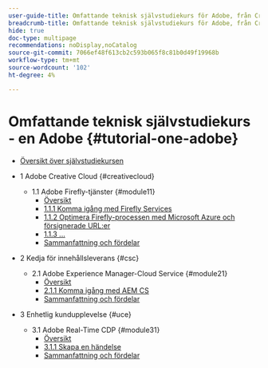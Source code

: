 ```yaml
---
user-guide-title: Omfattande teknisk självstudiekurs för Adobe, från Creative Cloud till Experience Cloud
breadcrumb-title: Omfattande teknisk självstudiekurs för Adobe, från Creative Cloud till Experience Cloud
hide: true
doc-type: multipage
recommendations: noDisplay,noCatalog
source-git-commit: 7066ef48f613cb2c593b065f8c81b0d49f19968b
workflow-type: tm+mt
source-wordcount: '102'
ht-degree: 4%

---
```



# Omfattande teknisk självstudiekurs - en Adobe {#tutorial-one-adobe}

+ [Översikt över självstudiekursen](/help/tutorial-one-adobe/overview.md)

+ 1 Adobe Creative Cloud {#creativecloud}
   + 1.1 Adobe Firefly-tjänster {#module11}
      + [Översikt](/help/tutorial-one-adobe/modules/creative-cloud/module1.1/firefly-services.md)
      + [1.1.1 Komma igång med Firefly Services](/help/tutorial-one-adobe/modules/creative-cloud/module1.1/ex1.md)
      + [1.1.2 Optimera Firefly-processen med Microsoft Azure och försignerade URL:er](/help/tutorial-one-adobe/modules/creative-cloud/module1.1/ex2.md)
      + [1.1.3 ...](/help/tutorial-one-adobe/modules/creative-cloud/module1.1/ex3.md)
      + [Sammanfattning och fördelar](/help/tutorial-one-adobe/modules/creative-cloud/module1.1/summary.md)

+ 2 Kedja för innehållsleverans {#csc}
   + 2.1 Adobe Experience Manager-Cloud Service {#module21}
      + [Översikt](/help/tutorial-one-adobe/modules/csc/module2.1/aemcs.md)
      + [2.1.1 Komma igång med AEM CS](/help/tutorial-one-adobe/modules/csc/module2.1/ex1.md)
      + [Sammanfattning och fördelar](/help/tutorial-one-adobe/modules/csc/module2.1/summary.md)

+ 3 Enhetlig kundupplevelse {#uce}
   + 3.1 Adobe Real-Time CDP {#module31}
      + [Översikt](/help/tutorial-one-adobe/modules/uce/module3.1/rtcdp.md)
      + [3.1.1 Skapa en händelse](/help/tutorial-one-adobe/modules/uce/module3.1/ex1.md)
      + [Sammanfattning och fördelar](/help/tutorial-one-adobe/modules/uce/module3.1/summary.md)

